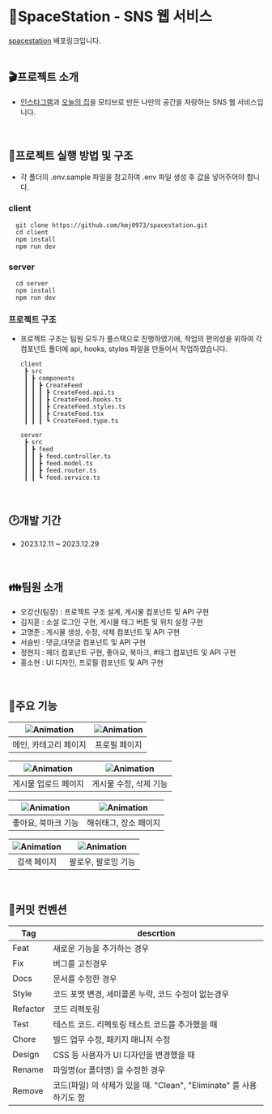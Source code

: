 # 🚀SpaceStation - SNS 웹 서비스
[spacestation](http://kdt-sw-7-team03.elicecoding.com/) 배포링크입니다.
<br />
<br />

## :clapper:프로젝트 소개
- [인스타그램](https://www.instagram.com/)과 [오늘의 집](https://ohou.se/)을 모티브로 만든 나만의 공간을 자랑하는 SNS 웹 서비스입니다.
<br />

## :file_folder:프로젝트 실행 방법 및 구조
- 각 폴더의 .env.sample 파일을 참고하여 .env 파일 생성 후 값을 넣어주어야 합니다.

### client
  
      git clone https://github.com/kmj0973/spacestation.git
      cd client
      npm install
      npm run dev


### server

      cd server
      npm install
      npm run dev

### 프로젝트 구조
- 프로젝트 구조는 팀원 모두가 풀스택으로 진행하였기에, 작업의 편의성을 위하여 각 컴포넌트 폴더에 api, hooks, styles 파일을 만들어서 작업하였습니다.

      client
       ┣ src
       ┃ ┣ components
       ┃ ┃ ┣ CreateFeed
       ┃ ┃ ┃ ┣ CreateFeed.api.ts
       ┃ ┃ ┃ ┣ CreateFeed.hooks.ts
       ┃ ┃ ┃ ┣ CreateFeed.styles.ts
       ┃ ┃ ┃ ┣ CreateFeed.tsx
       ┃ ┃ ┃ ┗ CreateFeed.type.ts

      server
       ┣ src
       ┃ ┣ feed
       ┃ ┃ ┣ feed.controller.ts
       ┃ ┃ ┣ feed.model.ts
       ┃ ┃ ┣ feed.router.ts
       ┃ ┃ ┗ feed.service.ts
<br />
  
## :clock2:개발 기간
- 2023.12.11 ~ 2023.12.29
<br />

## :family:팀원 소개
- 오강산(팀장) : 프로젝트 구조 설계, 게시물 컴포넌트 및 API 구현
- 김지훈 : 소설 로그인 구현, 게시물 태그 버튼 및 위치 설정 구현 
- 고명준 : 게시물 생성, 수정, 삭제 컴포넌트 및 API 구현
- 서슬빈 : 댓글,대댓글 컴포넌트 및 API 구현
- 정현지 : 헤더 컴포넌트 구현, 좋아요, 북마크, #태그 컴포넌트 및 API 구현
- 홍소현 : UI 디자인, 프로필 컴포넌트 및 API 구현
<br />

## :closed_book:주요 기능

| ![Animation](https://github.com/kmj0973/spacestation/assets/92308258/1b091cd5-a1f5-456a-9a2c-83707fa0e502) |![Animation](https://github.com/kmj0973/spacestation/assets/92308258/e3bff4c0-2cec-483d-9e30-28120899658f) |
|:--------------------:|:--------------------:|
| 메인, 카테고리 페이지 | 프로필 페이지 | 

|![Animation](https://github.com/kmj0973/spacestation/assets/92308258/a6c16c74-e2d1-4c54-8683-3d67dca2f3a6) | ![Animation](https://github.com/kmj0973/spacestation/assets/92308258/aa6cb5a7-ac8f-4455-a7c3-6fd4dc9e3ee3) |
|:--------------------:|:--------------------:|
| 게시물 업로드 페이지 | 게시물 수정, 삭제 기능 |

| ![Animation](https://github.com/kmj0973/spacestation/assets/92308258/30f7b504-2964-4d71-8027-5d5956265909) | ![Animation](https://github.com/kmj0973/spacestation/assets/92308258/d3e3f506-5127-4858-8b19-b9a5709cb9a9)|
|:--------------------:|:--------------------:|
| 좋아요, 북마크 기능 | 해쉬태그, 장소 페이지 | 

| ![Animation](https://github.com/kmj0973/spacestation/assets/92308258/3d15aaa3-0e8f-466b-8392-43ac6420c8db)| ![Animation](https://github.com/kmj0973/spacestation/assets/92308258/8dda7af4-815b-4dd1-b4d1-d4f748ed2ed6)|
|:--------------------:|:--------------------:|
| 검색 페이지 | 팔로우, 팔로잉 기능 | 
<br />

## 🔧커밋 컨벤션

| Tag | descrtion |
| ------ | ------ |
| Feat |  새로운 기능을 추가하는 경우 |
| Fix | 버그를 고친경우| 
| Docs | 문서를 수정한 경우| 
| Style | 코드 포맷 변경, 세미콜론 누락, 코드 수정이 없는경우| 
| Refactor | 코드 리펙토링| 
| Test | 테스트 코드. 리펙토링 테스트 코드를 추가했을 때| 
| Chore | 빌드 업무 수정, 패키지 매니저 수정| 
| Design | CSS 등 사용자가 UI 디자인을 변경했을 때| 
| Rename | 파일명(or 폴더명) 을 수정한 경우| 
| Remove | 코드(파일) 의 삭제가 있을 때. "Clean", "Eliminate" 를 사용하기도 함| 
